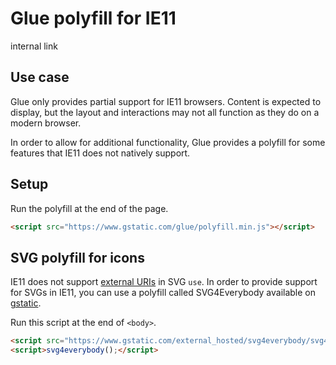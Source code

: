 # Glue polyfill for IE11

internal link

<!--*
# Document freshness: For more information, see internal link
freshness: { owner: 'glue-eng-core' reviewed: '2023-07-05' }
*-->



## Use case

Glue only provides partial support for IE11 browsers. Content is expected to
display, but the layout and interactions may not all function as they do on a
modern browser.

In order to allow for additional functionality, Glue provides a polyfill for
some features that IE11 does not natively support.

## Setup

Run the polyfill at the end of the page.

```html
<script src="https://www.gstatic.com/glue/polyfill.min.js"></script>
```

## SVG polyfill for icons

IE11 does not support
[external URIs](https://caniuse.com/#feat=mdn-svg_elements_use_external_uri) in
SVG `use`. In order to provide support for SVGs in IE11, you can use a polyfill
called SVG4Everybody available on
[gstatic](https://www.gstatic.com/external_hosted/svg4everybody/svg4everybody.min.js).

Run this script at the end of `<body>`.

```html
<script src="https://www.gstatic.com/external_hosted/svg4everybody/svg4everybody.min.js"></script>
<script>svg4everybody();</script>
```
